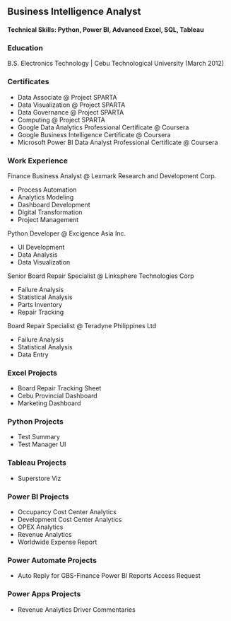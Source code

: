 ## Business Intelligence Analyst

#### Technical Skills: Python, Power BI, Advanced Excel, SQL, Tableau

### Education
B.S. Electronics Technology | Cebu Technological University (March 2012)

### Certificates
- Data Associate @ Project SPARTA
- Data Visualization @ Project SPARTA
- Data Governance @ Project SPARTA
- Computing @ Project SPARTA
- Google Data Analytics Professional Certificate @ Coursera
- Google Business Intelligence Certificate @ Coursera
- Microsoft Power BI Data Analyst Professional Certificate @ Coursera

### Work Experience
Finance Business Analyst @ Lexmark Research and Development Corp.
- Process Automation
- Analytics Modeling
- Dashboard Development
- Digital Transformation
- Project Management

Python Developer @ Excigence Asia Inc.
- UI Development
- Data Analysis
- Data Visualization

Senior Board Repair Specialist @ Linksphere Technologies Corp
- Failure Analysis
- Statistical Analysis
- Parts Inventory
- Repair Tracking

Board Repair Specialist @ Teradyne Philippines Ltd
- Failure Analysis
- Statistical Analysis
- Data Entry
  
### Excel Projects
- Board Repair Tracking Sheet
- Cebu Provincial Dashboard
- Marketing Dashboard
  
### Python Projects
- Test Summary
- Test Manager UI

### Tableau Projects
- Superstore Viz

### Power BI Projects
- Occupancy Cost Center Analytics
- Development Cost Center Analytics
- OPEX Analytics
- Revenue Analytics
- Worldwide Expense Report

### Power Automate Projects
- Auto Reply for GBS-Finance Power BI Reports Access Request

### Power Apps Projects
- Revenue Analytics Driver Commentaries
